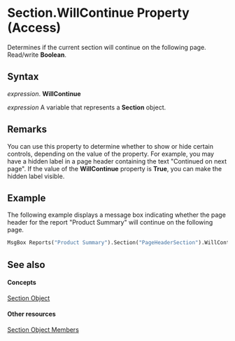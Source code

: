 
# Section.WillContinue Property (Access)

Determines if the current section will continue on the following page. Read/write  **Boolean**.


## Syntax

 _expression_. **WillContinue**

 _expression_ A variable that represents a **Section** object.


## Remarks

You can use this property to determine whether to show or hide certain controls, depending on the value of the property. For example, you may have a hidden label in a page header containing the text "Continued on next page". If the value of the  **WillContinue** property is **True**, you can make the hidden label visible.


## Example

The following example displays a message box indicating whether the page header for the report "Product Summary" will continue on the following page.


```vb
MsgBox Reports("Product Summary").Section("PageHeaderSection").WillContinue
```


## See also


#### Concepts


[Section Object](9edc5e29-bdd6-7627-230e-ca3812e0414e.md)
#### Other resources


[Section Object Members](9c145cfa-d2c2-6559-cdd9-63813774c026.md)
